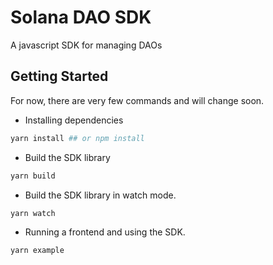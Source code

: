# Solana DAO SDK

A javascript SDK for managing DAOs

## Getting Started

For now, there are very few commands and will change soon.

- Installing dependencies

```bash
yarn install ## or npm install
```

- Build the SDK library

```bash
yarn build
```

- Build the SDK library in watch mode.

```bash
yarn watch
```

- Running a frontend and using the SDK.

```bash
yarn example
```
